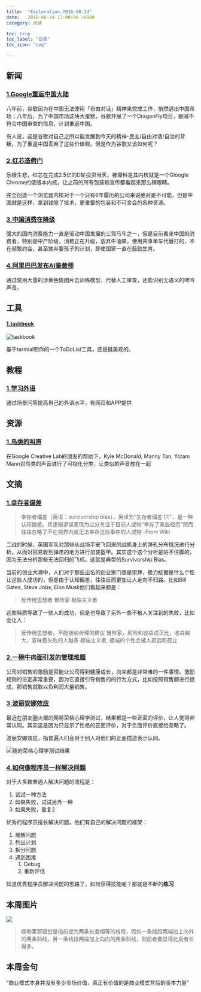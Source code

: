 ```yaml
---
title:  "Exploration.2018.08.24"
date:   2018-08-24 17:00:00 +0800
category: 阅读

toc: true
toc_label: "目录"
toc_icon: "cog"

---
```

## 新闻

### [1.Google重返中国大陆](https://theconversation.com/googles-censored-chinese-search-engine-a-catalogue-of-ethical-violations-101046)

八年前，谷歌因为在中国无法使用「自由对话」精神来完成工作，悄然退出中国市场；八年后，为了中国市场这块大蛋糕，谷歌开展了一个DragonFly项目，删减不符合中国审查的信息，计划重返中国。

有人说，这是谷歌对自己之所以能发展到今天的精神-民主/自由对话/自治的背叛，为了重返中国丢弃了这些价值观。但是作为谷歌又该如何呢？

### [2.红芯造假门](http://news.sina.com.cn/o/2018-08-17/doc-ihhvciiw2450357.shtml)

乐极生悲，红芯在完成2.5亿的D轮投资当天，被爆料是其内核就是一个Gloogle Chrome的低版本内核，让之前的所有包装和宣传都看起来那么辣眼睛。

完全创造一个浏览器内核对于一个只有6年履历的公司来说绝对是不可能，但是中国就是这样，拿到钱除了技术，更重要的包装和不可言会的各种资源。

### [3.中国消费在降级](https://www.nytimes.com/2018/08/22/business/china-consumer-downgrade.html)

强大的国内消费能力一直是驱动中国发展的三驾马车之一，但是目前看来中国的消费者，特别是中产阶级，消费正在升级，放弃牛油果，使用共享单车代替打的，不在频繁约会，甚至放弃要孩子的计划，即使国家一直在鼓励生育。

### [4.阿里巴巴发布AI鉴黄师](http://www.williamlong.info/archives/5436.html)

通过使用大量的涉黄色情图片去训练模型，代替人工审查，还能识别无语义的呻吟声音。


## 工具

#### [1.taskbook](https://github.com/klauscfhq/taskbook)

![taskbook](https://dlseeu-website.oss-cn-hangzhou.aliyuncs.com/201808/taskbook.jpg)

基于termial制作的一个ToDoList工具，还是挺美观的。


## 教程

### [1.学习外语](http://www.duolingo.cn)

通过场景问答提高自己的外语水平，有网页和APP提供


## 资源

### [1.鸟类的叫声](https://aiexperiments.withgoogle.com/bird-sounds)
 
在Google Creative Lab的朋友的帮助下，Kyle McDonald, Manny Tan, Yotam Mann对鸟类的声音进行了可视化分类，让类似的声音放在一起


## 文摘

### [1.幸存者偏差](https://www.entrepreneur.com/article/287440)

> 幸存者偏差（英语：survivorship bias），另译为“生存者偏差 [1]”，是一种认知偏差。其逻辑谬误表现为过分关注于目前人或物“幸存了某些经历”然而往往忽略了不在视界内或无法幸存这些事件的人或物 -From Wiki

二战的时候，英国军队对那些从战场平安飞回来的战机身上的弹孔分布情况进行分析，从而对容易收到弹击的地方进行加装盔甲。其实这个这个分析是站不住脚的，因为无法分析那些无法回归的飞机，这就是典型的Survivorship Bias。

当前的创业大潮中，人们对于那些出名的创业家门很是崇拜，极力挖掘是什么个性让这些人成功的，但是由于认知偏差，往往反而更加让人走向不归路。比如Bill Gates, Steve Jobs, Elon Musk他们看起来都是：

> 反传统思想者
> 冒险家
> 极端主义者

这些特质导致了一些人的成功，但是也导致了另外一些不被人关注到的失败，比如会让人：

> 反传统思想者，不能接纳合理的建议
> 冒险家，风险和收益成正比，收益越大，意味着失败的人越多
> 极端主义者, 极端的个性会被人疏远和孤立

### [2.一碗牛肉面引发的管理难题](http://www.shangyexinzhi.com/nk/1249698/)

公司对销售的激励是否能让公司得到健康成长，向来都是非常难的一件事情。激励规则的设定非常重要，因为它直接引导销售的的行为方式，比如按照销售额进行提成，那销售就敢以负利润大量销售。

### [3.波丽安娜效应](https://zh.wikipedia.org/wiki/波麗安娜效應)

最近在朋友圈火爆的网易荣格心理学测试，结果都是一些正面的评价，让人觉得非常认同。其实这是因为只显示了性格的正面评价，对于负面评价直接给忽略了。

波丽安娜效应，指普遍人们会对于别人对他们的正面描述表示认同。

![我的荣格心理学测试结果](https://dlseeu-website.oss-cn-hangzhou.aliyuncs.com/201808/%E6%88%91%E7%9A%84%E8%8D%A3%E6%A0%BC%E5%BF%83%E7%90%86%E6%B5%8B%E8%AF%95%E7%BB%93%E6%9E%9C.jpg)

### [4.如何像程序员一样解决问题](https://medium.freecodecamp.org/how-to-think-like-a-programmer-lessons-in-problem-solving-d1d8bf1de7d2)

对于大多数普通人解决问题的流程是：

1. 试试一种方法
2. 如果失败，试试另外一种
3. 如果失败，重复2

优秀的程序员擅长解决问题，他们有自己的解决问题的框架：

1. 理解问题
2. 列出计划
3. 拆分问题
4. 遇到困难
    1. Debug
    2. 重新评估

知道优秀程序员解决问题的思路了，如何获得技能呢？那就是不断的**练习**


## 本周图片

![](https://dlseeu-website.oss-cn-hangzhou.aliyuncs.com/201808/miller-layer.jpg)

> 缪勒莱耶错觉是指前提为两条长度相等的线段，假如一条线段两端加上向外的两条斜线，另一条线段两端加上向内的两条斜线，则前者要显得比后者长得多。


## 本周金句 

“商业模式本身并没有多少市场价值，真正有价值的是商业模式背后的资本力量”
